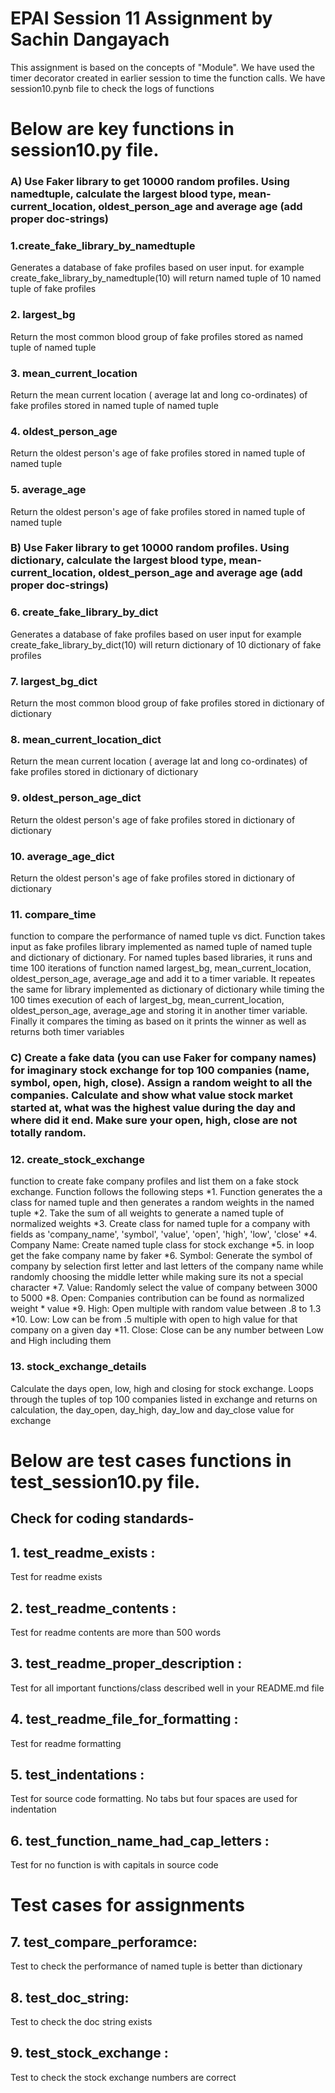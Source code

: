 
# EPAI Session 11 Assignment by Sachin Dangayach

This assignment is based on the concepts of "Module".  We have used the timer decorator created in earlier session to time the function calls. We have session10.pynb file to check the logs of functions

# Below are key functions in session10.py file.

### A) Use Faker library to get 10000 random profiles. Using namedtuple, calculate the largest blood type, mean-current_location, oldest_person_age and average age (add proper doc-strings)

### 1.create_fake_library_by_namedtuple
Generates a database of fake profiles based on user input.
for example create_fake_library_by_namedtuple(10) will return named tuple of 10 named tuple of fake profiles

### 2. largest_bg
Return the most common blood group of fake profiles stored as named tuple of named tuple

### 3. mean_current_location
Return the mean current location ( average lat and long co-ordinates) of fake profiles stored in named tuple of named tuple

### 4. oldest_person_age
Return the oldest person's age of fake profiles stored in named tuple of named tuple

### 5. average_age
Return the oldest person's age of fake profiles stored in named tuple of named tuple

### B) Use Faker library to get 10000 random profiles. Using dictionary, calculate the largest blood type, mean-current_location, oldest_person_age and average age (add proper doc-strings)
### 6. create_fake_library_by_dict
Generates a database of fake profiles based on user input for example create_fake_library_by_dict(10) will return dictionary of 10 dictionary of fake profiles

### 7. largest_bg_dict
Return the most common blood group of fake profiles stored in dictionary of dictionary

### 8. mean_current_location_dict
Return the mean current location ( average lat and long co-ordinates) of fake profiles stored in dictionary of dictionary

### 9. oldest_person_age_dict
Return the oldest person's age of fake profiles stored in dictionary of dictionary

### 10. average_age_dict
Return the oldest person's age of fake profiles stored in dictionary of dictionary

### 11. compare_time
function to compare the performance of named tuple vs dict. Function takes input as fake profiles library implemented as named tuple of named tuple and dictionary of dictionary. For named tuples based libraries, it runs and time 100 iterations of function named largest_bg, mean_current_location, oldest_person_age,  average_age and add it to a timer variable. It repeates the same for library implemented as dictionary of dictionary while timing the 100 times execution of each of largest_bg, mean_current_location,        oldest_person_age, average_age and storing it in another timer variable.
Finally it compares the timing as based on it prints the winner as well as returns both timer variables

### C) Create a fake data (you can use Faker for company names) for imaginary stock exchange for top 100 companies (name, symbol, open, high, close). Assign a random weight to all the companies. Calculate and show what value stock market started at, what was the highest value during the day and where did it end. Make sure your open, high, close are not totally random.

### 12. create_stock_exchange
function to create fake company profiles and list them on a fake stock exchange.
Function follows the following steps
        *1. Function generates the a class  for named tuple and then
        generates a random weights in the named tuple
        *2. Take the sum of all weights to generate a named tuple of
        normalized weights
        *3. Create class for named tuple for a company with fields as
        'company_name', 'symbol', 'value', 'open', 'high', 'low', 'close'
        *4. Company Name: Create named tuple class for stock exchange
        *5. in loop get the fake company name by faker
        *6. Symbol: Generate the symbol of company by selection first letter and
        last letters of the company name while randomly choosing the middle
        letter while making sure its not a special character
        *7. Value: Randomly select the value of company between 3000 to 5000
        *8. Open: Companies contribution can be found as normalized weight * value
        *9. High: Open multiple with random value between .8 to 1.3
        *10. Low: Low can be from .5 multiple with open to high value for that company on a given day
        *11. Close: Close can be any number between Low and High including them

### 13. stock_exchange_details
Calculate the days open, low, high and closing for stock exchange. Loops through the tuples of top 100 companies listed in exchange and returns on calculation, the day_open, day_high, day_low and day_close value for exchange

# Below are test cases functions in test_session10.py file.

## Check for coding standards-

## 1. test_readme_exists :
Test for readme exists

## 2. test_readme_contents :
Test for readme contents are more than 500 words

## 3. test_readme_proper_description :
Test for all important functions/class described well in your README.md file

## 4. test_readme_file_for_formatting :
Test for readme formatting

## 5. test_indentations :
Test for source code formatting. No tabs but four spaces are used for indentation

## 6. test_function_name_had_cap_letters :
Test for no function is with capitals in source code

# Test cases for assignments

## 7. test_compare_perforamce:
Test to check the performance of named tuple is better than dictionary

## 8. test_doc_string:
Test to check the doc string exists

## 9. test_stock_exchange :
Test to check the stock exchange numbers are correct
